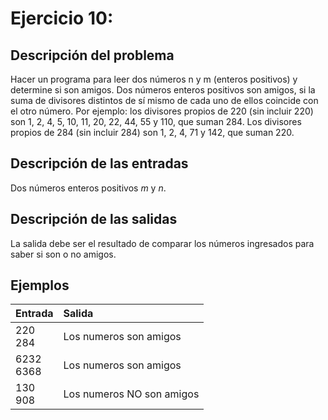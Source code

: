 # **Ejercicio 10:**

## Descripción del problema

Hacer un programa para leer dos números n y m (enteros positivos) y determine si son amigos. Dos números enteros positivos son amigos, si la suma de divisores distintos de sí mismo de cada uno de ellos coincide con el otro número. Por ejemplo: los divisores propios de 220 (sin incluir 220) son 1, 2, 4, 5, 10, 11, 20, 22, 44, 55 y 110, que suman 284. Los divisores propios de 284 (sin incluir 284) son 1, 2, 4, 71 y 142, que suman 220.

## Descripción de las entradas

Dos números enteros positivos _m_ y _n_.

## Descripción de las salidas

La salida debe ser el resultado de comparar los números ingresados para saber si son o no amigos.

## Ejemplos

| Entrada        | Salida                    |
| :------------- | :------------------------ |
| 220 <br> 284   | Los numeros son amigos    |
| 6232 <br> 6368 | Los numeros son amigos    |
| 130 <br> 908   | Los numeros NO son amigos |
